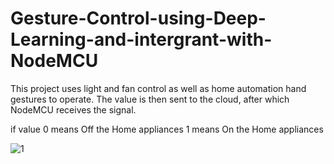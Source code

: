 # Gesture-Control-using-Deep-Learning-and-intergrant-with-NodeMCU
This project uses light and fan control as well as home automation hand gestures to operate. The value is then sent to the cloud, after which NodeMCU receives the signal.

if value 0 means Off the Home appliances
1 means On the Home appliances



![1](https://github.com/Hari-viki/Gesture-Control-using-Deep-Learning-and-intergrant-with-NodeMCU/assets/134045418/95f11517-a2cf-4536-8aa6-de87d11fd5e3)
